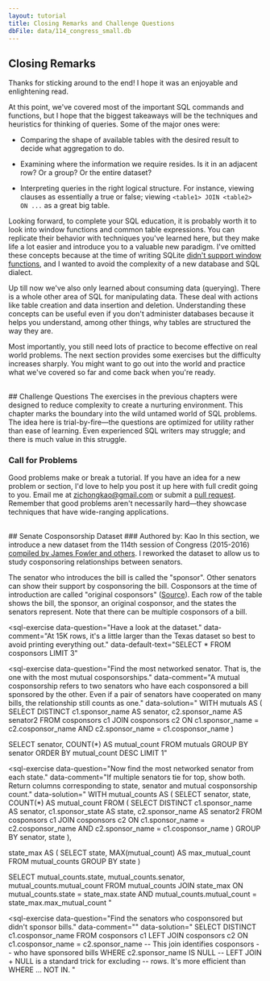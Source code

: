 ```yaml
---
layout: tutorial
title: Closing Remarks and Challenge Questions
dbFile: data/114_congress_small.db
---
```


<a name="closing_remarks"></a>
## Closing Remarks
Thanks for sticking around to the end! I hope it was an enjoyable and enlightening read.

At this point, we've covered most of the important SQL commands and functions, but I hope that the biggest takeaways will be the techniques and heuristics for thinking of queries. Some of the major ones were:
 - <p>Comparing the shape of available tables with the desired result to decide what aggregation to do.</p>
 - <p>Examining where the information we require resides. Is it in an adjacent row? Or a group? Or the entire dataset?</p>
 - <p>Interpreting queries in the right logical structure. For instance, viewing clauses as essentially a true or false; viewing <code>&lt;table1&gt; JOIN &lt;table2&gt; ON ...</code> as a great big table.</p>

Looking forward, to complete your SQL education, it is probably worth it to look into window functions and common table expressions. You can replicate their behavior with techniques you've learned here, but they make life a lot easier and introduce you to a valuable new paradigm. I've omitted these concepts because at the time of writing SQLite [didn't support window functions](https://www.sqlite.org/windowfunctions.html#history), and I wanted to avoid the complexity of a new database and SQL dialect.

Up till now we've also only learned about consuming data (querying). There is a whole other area of SQL for manipulating data. These deal with actions like table creation and data insertion and deletion. Understanding these concepts can be useful even if you don't administer databases because it helps you understand, among other things, why tables are structured the way they are.

Most importantly, you still need lots of practice to become effective on real world problems. The next section provides some exercises but the difficulty increases sharply. You might want to go out into the world and practice what we've covered so far and come back when you're ready.


<br />
<a name="challenge_questions"></a>
## Challenge Questions
The exercises in the previous chapters were designed to reduce complexity to create a nurturing environment. This chapter marks the boundary into the wild untamed world of SQL problems. The idea here is trial-by-fire&mdash;the questions are optimized for utility rather than ease of learning. Even experienced SQL writers may struggle; and there is much value in this struggle.

<a name="call_for_problems"></a>
<div class="sideNote">
  <H3>Call for Problems</H3>
  <p>Good problems make or break a tutorial. If you have an idea for a new problem or section, I'd love to help you post it up here with full credit going to you. Email me at <a href="mailto:zichongkao+web@gmail.com">zichongkao@gmail.com</a> or submit a <a href="https://github.com/zichongkao/selectstarsql">pull request</a>. Remember that good problems aren't necessarily hard&mdash;they showcase techniques that have wide-ranging applications.</p>
</div>

<br />
<a name="senate_cosponsorship"></a>
## Senate Cosponsorship Dataset
### Authored by: Kao
In this section, we introduce a new dataset from the 114th session of Congress (2015-2016) <a href="http://jhfowler.ucsd.edu/cosponsorship.htm">compiled by James Fowler and others</a>. I reworked the dataset to allow us to study cosponsoring relationships between senators.

The senator who introduces the bill is called the "sponsor". Other senators can show their support by cosponsoring the bill. Cosponsors at the time of introduction are called "original cosponsors" (<a href="https://www.congress.gov/resources/display/content/How+Our+Laws+Are+Made+-+Learn+About+the+Legislative+Process#HowOurLawsAreMade-LearnAbouttheLegislativeProcess-IntroductionandReferraltoCommittee">Source</a>). Each row of the table shows the bill, the sponsor, an original cosponsor, and the states the senators represent. Note that there can be multiple cosponsors of a bill.

<sql-exercise
  data-question="Have a look at the dataset."
  data-comment="At 15K rows, it's a little larger than the Texas dataset so best to avoid printing everything out."
  data-default-text="SELECT * FROM cosponsors LIMIT 3"
  ></sql-exercise>

<sql-exercise
  data-question="Find the most networked senator. That is, the one with the most mutual cosponsorships."
  data-comment="A mutual cosponsorship refers to two senators who have each cosponsored a bill sponsored by the other. Even if a pair of senators have cooperated on many bills, the relationship still counts as one."
  data-solution="
WITH mutuals AS (
  SELECT DISTINCT
    c1.sponsor_name AS senator,
    c2.sponsor_name AS senator2
  FROM cosponsors c1
  JOIN cosponsors c2
    ON c1.sponsor_name = c2.cosponsor_name
    AND c2.sponsor_name = c1.cosponsor_name
)

SELECT senator, COUNT(*) AS mutual_count
FROM mutuals
GROUP BY senator
ORDER BY mutual_count DESC
LIMIT 1"
  ></sql-exercise>

<sql-exercise
  data-question="Now find the most networked senator from each state."
  data-comment="If multiple senators tie for top, show both. Return columns corresponding to state, senator and mutual cosponsorship count."
  data-solution="
WITH mutual_counts AS (
  SELECT
    senator, state, COUNT(*) AS mutual_count
  FROM (
    SELECT DISTINCT
      c1.sponsor_name AS senator,
      c1.sponsor_state AS state,
      c2.sponsor_name AS senator2
    FROM cosponsors c1
    JOIN cosponsors c2
      ON c1.sponsor_name = c2.cosponsor_name
      AND c2.sponsor_name = c1.cosponsor_name
    )
  GROUP BY senator, state
),

state_max AS (
  SELECT
    state,
    MAX(mutual_count) AS max_mutual_count
  FROM mutual_counts
  GROUP BY state
)

SELECT
  mutual_counts.state,
  mutual_counts.senator,
  mutual_counts.mutual_count
FROM mutual_counts
JOIN state_max
  ON mutual_counts.state = state_max.state
  AND mutual_counts.mutual_count = state_max.max_mutual_count
"
  ></sql-exercise>

<sql-exercise
  data-question="Find the senators who cosponsored but didn't sponsor bills."
  data-comment=""
  data-solution="
SELECT DISTINCT c1.cosponsor_name
FROM cosponsors c1
LEFT JOIN cosponsors c2
 ON c1.cosponsor_name = c2.sponsor_name
 -- This join identifies cosponsors
 -- who have sponsored bills
WHERE c2.sponsor_name IS NULL
-- LEFT JOIN + NULL is a standard trick for excluding
-- rows. It's more efficient than WHERE ... NOT IN.
"
  ></sql-exercise>

